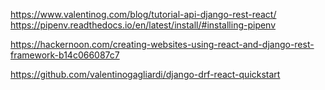 https://www.valentinog.com/blog/tutorial-api-django-rest-react/
https://pipenv.readthedocs.io/en/latest/install/#installing-pipenv


https://hackernoon.com/creating-websites-using-react-and-django-rest-framework-b14c066087c7

https://github.com/valentinogagliardi/django-drf-react-quickstart
